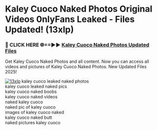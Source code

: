 # Kaley Cuoco Naked Photos Original Videos 0nlyFans Leaked - Files Updated! (13xlp)

<h3>🔴 CLICK HERE 🌐==►► <a href="https://tinyurl.com/up5wt9bj" rel="nofollow">Kaley Cuoco Naked Photos Updated Files</a></h3>

Get Kaley Cuoco Naked Photos and all content. Now you can access all videos and pictures of Kaley Cuoco Naked Photos. New Updated Files 2025!

[![13xlp](https://i.imgur.com/ABiUzMV.gif)](https://tinyurl.com/up5wt9bj)
kaley cuoco leaked naked photos<br>
kaley cuoco leaked naked pics<br>
kaley cuoco naked boobs<br>
kaley cuoco naked videos<br>
naked kaley cuoco<br>
naked pic of kaley cuoco<br>
images of kaley cuoco naked<br>
kaley cuoco naked butt<br>
naked pictures kaley cuoco